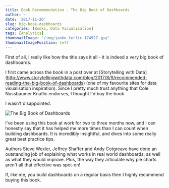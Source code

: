 ```yaml
---
title: Book Recommendation - The Big Book of Dashboards
author: ~
date: '2017-11-26'
slug: big-book-dashboards
categories: [Books, Data Visualisation]
tags: [Analytics]
thumbnailImage: "/img/janko-ferlic-174927.jpg"
thumbnailImagePosition: left
---
```


First of all, I really like how the title says it all - it is indeed a very big book of dashboards.

I first came across the book in a post over at [Storytelling with Data] (http://www.storytellingwithdata.com/blog/2017/8/9/recommended-reading-the-big-book-of-dashboards) (one of my favourite sites for data visualisation inspiration). Since I pretty much trust anything that Cole Nussbaumer Knaflic endorses, I thought I'd buy the book. 

I wasn't disappointed. 

<img src="/img/Reviews/Big-book-dashboards.png" title="The Big Book of Dashboards"/>

I've been using this book at work for two to three months now, and I can honestly say that it has helped me more times than I can count when building dashboards. It is incredibly insightful, and dives into some really great best practice tips.

Authors Steve Wexler, Jeffrey Shaffer and Andy Cotgreave have done an outstanding job of explaining what works in real world dashboards, as well as what they would improve. Plus, the way they articulate why pie charts aren't all that effective was spot-on! 

If, like me, you build dashboards on a regular basis then I highly recommend buying this book.
